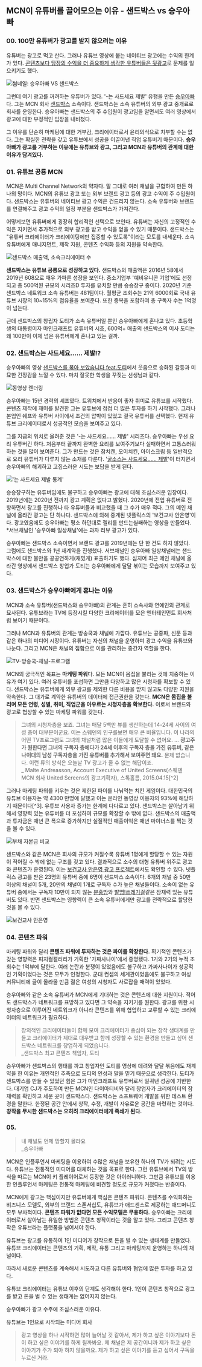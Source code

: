 ## MCN이 유튜버를 끌어모으는 이유 - 샌드박스 vs 승우아빠

### 00. 100만 유튜버가 광고를 받지 않으려는 이유

유튜버는 광고로 먹고 산다.
그러나 유튜브 영상에 붙는 네이티브 광고에는 수익의 한계가 있다.
[콘텐츠보다 당장의 수익을 더 중요하게 생각한 유튜버들은 뒷광고]()로 문제를 일으키기도 했다.

![썸네일: 승우아빠 VS 샌드박스]()

그런데 여기 광고를 꺼려하는 유튜버가 있다.
'-는 사드세요 제발' 유행을 만든 [승우아빠]()다.
그는 MCN 회사 [샌드박스]() 소속이다.
샌드박스는 소속 유튜버의 외부 광고 중개료로 회사를 운영한다.
승우아빠는 샌드박스의 주 수입원이 광고임을 알면서도 여러 영상에서 광고에 대한 부정적인 입장을 내비쳤다.

그 이유를 단순히 마케팅에 대한 거부감, 크리에이터로서 윤리의식으로 치부할 수는 없다.
그는 확실한 전략을 갖고 유튜브에서 성공을 이끌어낸 직업 유튜버기 때문이다.
**승우아빠가 광고를 거부하는 이유에는 유튜브와 광고, 그리고 MCN과 유튜버의 관계에 대한 이유가 담겨있다.**

### 01. 유튜브 공룡 MCN

MCN은 Multi Channel Network의 약자다.
말 그대로 여러 채널을 규합하여 만든 하나의 망이다.
MCN의 유튜브 광고 또는 외부 브랜드 광고 등의 광고 수익이 주 수입원이다.
샌드박스는 유튜버의 네이티브 광고 수익은 건드리지 않는다.
소속 유튜버와 브랜드를 연결해주고 광고 수익의 일정 부분을 샌드박스가 가져간다.

어떻게보면 유튜버에게 굉장히 합리적인 선택으로 보인다.
유튜버는 자신의 고정적인 수익은 지키면서 추가적으로 외부 광고를 받고 수익을 얻을 수 있기 때문이다.
샌드박스는 "유튜버 크리에이터가 크리에이팅에만 집중할 수 있도록"이라는 모토를 내세운다.
소속 유튜버에게 매니지먼트, 제작 지원, 콘텐츠 수익화 등의 지원을 약속한다.

![샌드박스 매출액, 소속크리에이터 수]()

**샌드박스는 유튜브 공룡으로 성장하고 있다.**
샌드박스의 매출액은 2016년 58에서 2019년 608으로 매우 가파른 성장을 보인다.
중소기업부 '예비유니콘 기업'에도 선정되고 총 500억원 규모의 시리즈D 투자를 유치할 만큼 승승장구 중이다. 2020년 기준
샌드박스 네트워크 소속 유튜버는 481팀이다.
월평균 조회수는 21억 6000회로 국내 유튜브 시장의 10~15%의 점유율을 보여준다.
또한 중복을 포함하여 총 구독자 수는 1억명이 넘는다.

근데 샌드박스의 창립자 도티가 소속 유튜버일 뿐인 승우아빠에게 혼나고 있다. 초등학생의 대통령이자 마인크래프트 유튜버의 시초, 600억+ 매출의 샌드박스의 이사 도티는 왜 100만이 이제 넘은 유튜버에게 혼나고 있는 걸까.

### 02. 샌드박스는 사드세요...... 제발!?

승우아빠의 영상 [샌드박스를 볶아 보았습니다 feat.도티]()에서 웃음으로 승화된 갈등과 미묘한 긴장감을 느낄 수 있다.
마치 잘못한 학생을 꾸짖는 선생님과 같다. 

![동영상 렌더링]()

승우아빠는 15년 경력의 셰프였다.
트위치에서 반응이 좋자 취미로 유튜브를 시작했다.
콘텐츠 제작에 재미를 발견한 그는 유튜브에 점점 더 많은 투자를 하기 시작했다.
그러나 본업인 쉐프와 유튜버 사이에서 조건의 압박이 있었고 결국 유튜버를 선택했다.
현재 유튜브 크리에이터로서 성공적인 모습을 보여주고 있다.

그를 지금의 위치로 올려준 것은 '-는 사드세요...... 제발' 시리즈다.
승우아빠는 우선 요리 유튜버긴 하다.
처음부터 끝까지 완벽한 요리를 보여주기보다 실패하면서 고통스러워하는 것을 많이 보여준다. 그가 만드는 것은 참치캔, 오이치킨, 아이스크림 등 일반적으로 요리 유튜버가 다루지 않는 소재를 다룬다.
'[굴소스는 사드세요...... 제발]()'이 터지면서 승우아빠의 해괴하고 고집스러운 시도는 보답을 받게 된다.

!['는 사드세요 제발 통계']()

승승장구하는 유튜버임에도 불구하고 승우아빠는 광고에 대해 조심스러운 입장이다.
2019년에는 2020년 전까지 광고 계획은 없다고 밝혔다.
2020년에 전업 유튜버로 전향하면서 광고를 진행하나 타 유튜버들과 비교했을 때 그 수가 매우 적다.
그의 메인 채널에 올라간 광고는 단 하나다. 샌드박스에 의해 중계된 넷플릭스의 '보건교사 안은영'이다.
광고였음에도 승우아빠는 평소 하던대로 젤리를 만드는~~실패하는~~ 영상을 만들었다.<br/>
*서브채널인 '승우아빠 일상채널'에는 과자 리뷰 광고가 있다.

승우아빠는 샌드박스 소속이면서 브랜드 광고를 2019년에는 단 한 건도 하지 않았다.
그럼에도 샌드박스와 1년 재계약을 진행했다.
서브채널인 승우아빠 일상채널에는 샌드박스에 대한 불만을 공공연하게(재밌게) 표출하기도 했다.
심지어 최근 메인 채널에 올라간 영상에서 샌드박스 창업가 도티는 승우아빠에게 달달 볶이는 모습까지 보여주고 있다.

### 03. 샌드박스가 승우아빠에게 혼나는 이유

MCN과 소속 유튜버(샌드박스와 승우아빠)의 관계는 흔히 소속사와 연예인의 관계로 묘사된다.
유튜브라는 TV에 등장시킬 다양한 크리에이터를 모은 엔터테인먼트 회사처럼 보이기 때문이다.

그러나 MCN과 유튜버의 관계는 방송국과 채널에 가깝다.
유튜브는 공중파, 신문 등과 같은 하나의 미디어 시장이다.
유튜버는 자신의 채널을 운영하며 광고 수익을 유튜브와 나눈다.
그리고 MCN은 채널의 집합으로 이를 관리하는 중간자 역할을 한다.

![TV-방송국-채널-프로그램]()

MCN의 궁극적인 목표는 **마케팅 파워**다.
모든 MCN이 몸집을 불리는 것에 치중하는 이유가 여기 있다.
여러 유튜버를 포섭하면 그만큼 다양하고 많은 시청자를 확보할 수 있다.
샌드박스는 유튜버에게 외부 광고를 제외한 다른 비용을 받지 않고도 다양한 지원을 약속한다.
그 대가로 계약한 유튜버의 데이터에 접근권한을 갖는다.
**MCN은 몸집을 불리며 모든 연령, 성별, 취미, 직업군을 아우르는 시청자층을 확보한다.** 이로서 브랜드와 광고로 협상할 수 있는 마케팅 파워를 갖는다.

> 그녀의 시청자층을 보죠.
그녀는 매달 5백만 뷰를 생산하는데 14-24세 사이의 여성 층이 대부분이군요.
이는 스웨덴의 인구를보면 매우 큰 비율입니다.
이 나라의 어떤 TV프로그램도 그녀의 채널처럼 많은 이들에게 도달할 수 없어요. ... 
**광고주가 원한다면 그녀의 구독자 층에다가 24세 이후의 구독자 층을 가진 유튜버, 같은 나이대의 남성 구독자층을 가진 유튜버를 추가해서 보여주면 돼요.**
문제 없습니다.
이런 류의 방식은 오늘날 TV 광고가 줄 수 없는 해답이죠.<br/>
_ Malte Andreasson, Account Executive of United Screens(스웨덴 MCN 회사 United Screens의 광고기획자), 스톡홀름, 2015.04.15[^2]

그러나 마케팅 파워를 키우는 것은 제한된 파이를 나눠먹는 치킨 게임이다. 대한민국의 유튜브 이용자는 약 4300 만명에 달했고 이는
온라인 동영상 이용자의 93%에 해당하기 때문이다[^3]. 유튜브 사용자 증가는 한계에 다다르고 있다. 샌드박스는 살아남기 위해서 영향력 있는 유튜버를 더 포섭하여 규모를 확장할 수 밖에 없다. 샌드박스의 매출액과 투자금은 매년 큰 폭으로 증가하지만 실질적인 매출이익은 매년 마이너스를 찍는 것을 볼 수 있다.

![부채 자본금 비교]()

샌드박스와 같은 MCN은 회사의 규모가 커질수록 유튜버 1명에게 할당할 수 있는 자원이 적어질 수 밖에 없는 구조를 갖고 있다.
결과적으로 소수의 대형 유튜버 위주로 광고와 콘텐츠가 운영된다.
이는 [보건교사 안은영 광고 프로젝트]()에서도 확인할 수 있다.
넷플릭스 광고를 받은 23명의 유튜버 중에 6명이 샌드박스 소속이다.
6개의 채널 중 50만 이상의 채널이 5개, 20만의 채널이 1개로 구독자 수가 높은 채널들이다.
소속이 없는 유튜버 중에서는 구독자 10만이 되지 않는 [분홍밤]()와 [발명!쓰레기걸]()같은 잠재력 있는 유튜버도 있다. 반면 샌드박스는 영향력이 큰 소속 유튜버에게만 광고를 전략적으로 할당한 것을 볼 수 있다.

![보건교사 안은영]()

### 04. 콘텐츠 파워

마케팅 파워와 달리 **콘텐츠 파워에 투자하는 것은 파이를 확장한다.**
획기적인 콘텐츠가 갖는 영향력은 피지컬갤러리가 기획한 '가짜사나이'에서 증명됐다.
1기와 2기의 누적 조회수는 1억뷰에 달한다. 여러 논란과 분쟁이 있었음에도 불구하고 가짜사나이가 성공적인 기획이었다는 것은 모두가 인정한다.
군대 컨셉의 세계관이었음에도 불구하고 여성 커뮤니티에 글이 올라올 만큼 젊은 여성의 시청자도 사로잡을 매력이 있었다.

승우아빠와 같은 소속 유튜버가 MCN에게 기대하는 것은 콘텐츠에 대한 지원이다. 적어도 샌드박스가 네트워크를 표방하고 있다면 그 약속을 지키기를 원한다.
광고를 위한 시청자층으로 이루어진 네트워크가 아니라 콘텐츠를 위해 협업하고 교류할 수 있는 크리에이터의 네트워크가 필요하다.

> 창의적인 크리에이터들이 함께 모여 크리에이터가 중심이 되는 창작 생태계를 만들고 크리에이터가 제대로 대우받고 함께 성장할 수 있는 환경을 만들고 싶어 샌드박스 네트워크를 창업하게 되었습니다.<br/>
_샌드박스 최고 콘텐츠 책임자, 도티

승우아빠가 샌드박스의 행태를 까고 창업자인 도티를 영상에 데려와 달달 볶음에도 재계약을 한 이유는 개인적인 추측으로 도티의 인성과 말을 믿기 때문으로 생각한다.
도티가 샌드박스를 만들 수 있었던 힘은 그가 마인크래프트 유튜버로서 일궈낸 성공에 기반한다.
대기업 CJ가 주도하여 만든 MCN인 다이아티비와 달리 창업자가 크리에이터의 잠재력을 확인하고 세운 곳이 샌드박스다. 샌드박스는 소프트웨어 개발을 위한 테스트 환경을 말한다.
한정된 공간 안에서 창작, 수정, 개발이 자유로운 공간을 마련하는 것이다.
**창작을 무시한 샌드박스는 오히려 크리에이터에게 족쇄가 된다.**

### 05. 

> 내 채널도 언제 망할지 몰라요<br/>
_승우아빠

MCN은 인플루언서 마케팅을 이용하여 수많은 채널을 보유한 하나의 TV가 되려는 시도다.
유튜브는 전통적인 미디어를 대체하는 것을 목표로 한다.
그런 유튜브에서 TV의 방식을 따르는 MCN이 키 플레이어로서 등장한 것은 아이러니하다.
그만큼 유튜브를 이용한 인플루언서 마케팅은 전통적 마케팅에 비견할 정도로 규모가 커졌다는 반증이다.

MCN에게 광고는 핵심이지만 유튜버에게 핵심은 콘텐츠 파워다.
콘텐츠를 수익화하는 비즈니스 모델도, 외부의 브랜드 스폰서십도, 유튜브가 애드센스로 제공하는 애드머니도 모두 부차적이다.
**콘텐츠 파워가 없다면 모든 수익모델은 무용하다.**
승우아빠는 크리에이터로서 살아남는 유일한 방법은 콘텐츠 창작이라는 것을 알고 있다.
그리고 콘텐츠 창작은 유튜브라는 플랫폼을 넘어서야 한다.

유튜브는 광고를 유통하여 1인 미디어가 창작으로 돈을 벌 수 있는 생태계를 만들었다.
유튜브 크리에이터는 콘텐츠의 기획, 제작, 유통 그리고 마케팅까지 운영하는 하나의 채널이다.



따라서 새로운 콘텐츠를 계속해서 시도하고 다른 유튜버와 협업에 많은 투자를 하고 있다.

유튜브 크리에이터는 유튜브 이후의 단계도 생각해야 한다.
1인이 콘텐츠 창작으로 광고를 받고 돈을 벌 수 있는 생태계는 없어지지 않는다.

승우아빠가 광고 수주에 조심스러운 이유다.

유튜브는 1인으로 시작되는 미디어 회사







> 광고 영상을 하나 시작하면 많이 늘어날 것 같아서, 제가 하고 싶은 이야기보다 돈이 하고 싶은 이야기를 하게 될까봐요. 제 채널은 제 공간이니까 제가 하고 싶은 이야기가 주가 되야 하지 않을까요. 제가 하고 싶은 이야기를 듣고 싶어서 구독을 누르신 거라.
>





